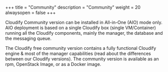 +++
title = "Community"
description = "Community"
weight = 20
alwaysopen = false
+++

Cloudify Community version can be installed in All-in-One (AIO) mode only. AIO  deployment is based on a single Cloudify box (single VM/Container) running all the Cloudify components, mainly the manager, the database and the messaging queue.

The Cloudify free community version contains a fully functional Cloudify engine & most of the manager capabilities (read about the differences between our Cloudify versions). The community version is available as an rpm, OpenStack Image, or as a Docker image.